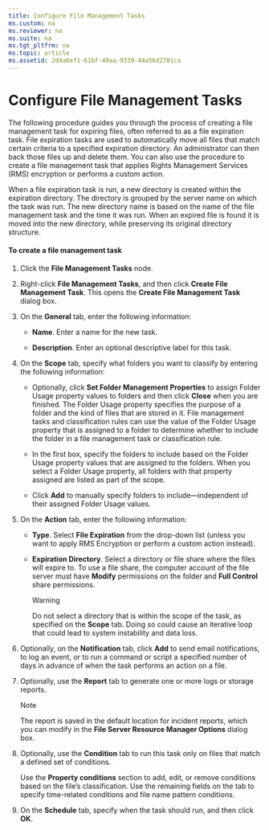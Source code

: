 ```yaml
---
title: Configure File Management Tasks
ms.custom: na
ms.reviewer: na
ms.suite: na
ms.tgt_pltfrm: na
ms.topic: article
ms.assetid: 2d4a6ef1-61bf-49aa-9339-44a56d2781ca
---
```

# Configure File Management Tasks
The following procedure guides you through the process of creating a file management task for expiring files, often referred to as a file expiration task. File expiration tasks are used to automatically move all files that match certain criteria to a specified expiration directory. An administrator can then back those files up and delete them. You can also use the procedure to create a file management task that applies Rights Management Services \(RMS\) encryption or performs a custom action.  
  
When a file expiration task is run, a new directory is created within the expiration directory. The directory is grouped by the server name on which the task was run. The new directory name is based on the name of the file management task and the time it was run. When an expired file is found it is moved into the new directory, while preserving its original directory structure.  
  
#### To create a file management task  
  
1.  Click the **File Management Tasks** node.  
  
2.  Right\-click **File Management Tasks**, and then click **Create File Management Task**. This opens the **Create File Management Task** dialog box.  
  
3.  On the **General** tab, enter the following information:  
  
    -   **Name**. Enter a name for the new task.  
  
    -   **Description**. Enter an optional descriptive label for this task.  
  
4.  On the **Scope** tab, specify what folders you want to classify by entering the following information:  
  
    -   Optionally, click **Set Folder Management Properties** to assign Folder Usage property values to folders and then click **Close** when you are finished. The Folder Usage property specifies the purpose of a folder and the kind of files that are stored in it. File management tasks and classification rules can use the value of the Folder Usage property that is assigned to a folder to determine whether to include the folder in a file management task or classification rule.  
  
    -   In the first box, specify the folders to include based on the Folder Usage property values that are assigned to the folders. When you select a Folder Usage property, all folders with that property assigned are listed as part of the scope.  
  
    -   Click **Add** to manually specify folders to include—independent of their assigned Folder Usage values.  
  
5.  On the **Action** tab, enter the following information:  
  
    -   **Type**. Select **File Expiration** from the drop\-down list \(unless you want to apply RMS Encryption or perform a custom action instead\).  
  
    -   **Expiration Directory**. Select a directory or file share where the files will expire to. To use a file share, the computer account of the file server must have **Modify** permissions on the folder and **Full Control** share permissions.  
  
        > [!WARNING]  
        > Do not select a directory that is within the scope of the task, as specified on the **Scope** tab. Doing so could cause an iterative loop that could lead to system instability and data loss.  
  
6.  Optionally, on the **Notification** tab, click **Add** to send email notifications, to log an event, or to run a command or script a specified number of days in advance of when the task performs an action on a file.  
  
7.  Optionally, use the **Report** tab to generate one or more logs or storage reports.  
  
    > [!NOTE]  
    > The report is saved in the default location for incident reports, which you can modify in the **File Server Resource Manager Options** dialog box.  
  
8.  Optionally, use the **Condition** tab to run this task only on files that match a defined set of conditions.  
  
    Use the **Property conditions** section to add, edit, or remove conditions based on the file’s classification. Use the remaining fields on the tab to specify time\-related conditions and file name pattern conditions.  
  
9. On the **Schedule** tab, specify when the task should run, and then click **OK**.  
  
